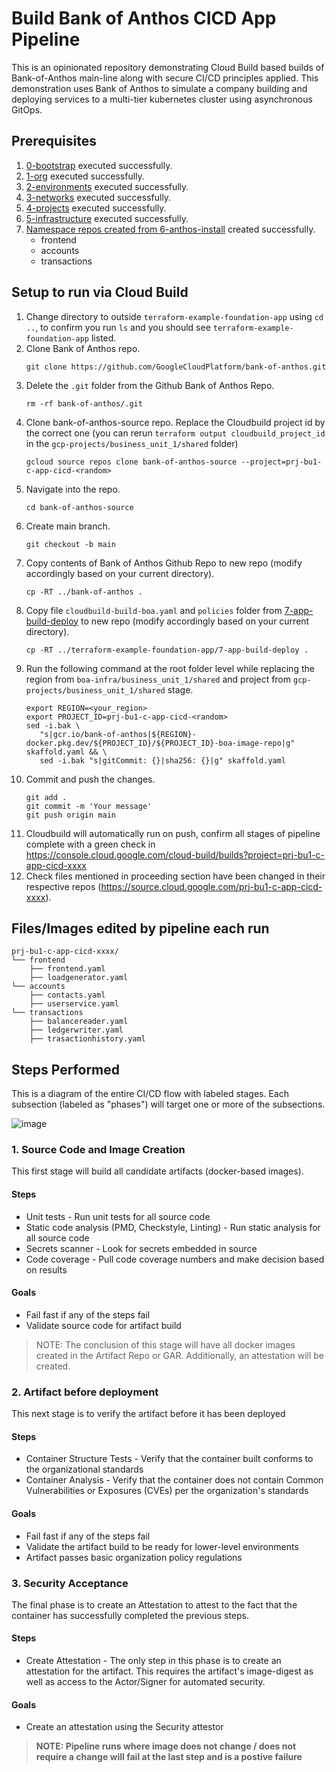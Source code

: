 # Build Bank of Anthos CICD App Pipeline

This is an opinionated repository demonstrating Cloud Build based builds of Bank-of-Anthos main-line along with secure CI/CD principles applied.
This demonstration uses Bank of Anthos to simulate a company building and deploying services to a multi-tier kubernetes cluster using asynchronous GitOps.

## Prerequisites

1. [0-bootstrap](https://github.com/terraform-google-modules/terraform-example-foundation/blob/master/0-bootstrap/README.md) executed successfully.
1. [1-org](https://github.com/terraform-google-modules/terraform-example-foundation/blob/master/1-org/README.md) executed successfully.
1. [2-environments](https://github.com/terraform-google-modules/terraform-example-foundation/blob/master/2-environments/README.md) executed successfully.
1. [3-networks](https://github.com/terraform-google-modules/terraform-example-foundation/blob/master/3-networks/README.md) executed successfully.
1. [4-projects](../foundation-extension/4-projects/README.md) executed successfully.
1. [5-infrastructure](../5-infrastructure/README.md) executed successfully.
1. [Namespace repos created from 6-anthos-install](../6-anthos-install/README.md) created successfully.
   - frontend
   - accounts
   - transactions

## Setup to run via Cloud Build
1. Change directory to outside `terraform-example-foundation-app` using `cd ..`, to confirm you run `ls` and you should see `terraform-example-foundation-app` listed.
1. Clone Bank of Anthos repo.
   ```
   git clone https://github.com/GoogleCloudPlatform/bank-of-anthos.git
   ```
1. Delete the `.git` folder from the Github Bank of Anthos Repo.
   ```
   rm -rf bank-of-anthos/.git
   ```
1. Clone bank-of-anthos-source repo. Replace the Cloudbuild project id by the correct one (you can rerun `terraform output cloudbuild_project_id` in the `gcp-projects/business_unit_1/shared` folder)
   ```
   gcloud source repos clone bank-of-anthos-source --project=prj-bu1-c-app-cicd-<random>
   ```
1. Navigate into the repo.
   ```
   cd bank-of-anthos-source
   ```
1. Create main branch.
   ```
   git checkout -b main
   ```
1. Copy contents of Bank of Anthos Github Repo to new repo (modify accordingly based on your current directory).
   ```
   cp -RT ../bank-of-anthos .
   ```
1. Copy file `cloudbuild-build-boa.yaml` and `policies` folder from [7-app-build-deploy](.) to new repo (modify accordingly based on your current directory).
   ```
   cp -RT ../terraform-example-foundation-app/7-app-build-deploy .
   ```
1. Run the following command at the root folder level while replacing the region from `boa-infra/business_unit_1/shared` and project from `gcp-projects/business_unit_1/shared` stage.
   ```
   export REGION=<your_region>
   export PROJECT_ID=prj-bu1-c-app-cicd-<random>
   sed -i.bak \
      "s|gcr.io/bank-of-anthos|${REGION}-docker.pkg.dev/${PROJECT_ID}/${PROJECT_ID}-boa-image-repo|g" skaffold.yaml && \
      sed -i.bak "s|gitCommit: {}|sha256: {}|g" skaffold.yaml
   ```
1. Commit and push the changes.
   ```
   git add .
   git commit -m 'Your message'
   git push origin main
   ```
1. Cloudbuild will automatically run on push, confirm all stages of pipeline complete with a green check in https://console.cloud.google.com/cloud-build/builds?project=prj-bu1-c-app-cicd-xxxx
1. Check files mentioned in proceeding section have been changed in their respective repos (https://source.cloud.google.com/prj-bu1-c-app-cicd-xxxx).

## Files/Images edited by pipeline each run
```
prj-bu1-c-app-cicd-xxxx/
└── frontend
    ├── frontend.yaml
    ├── loadgenerator.yaml
└── accounts
    ├── contacts.yaml
    ├── userservice.yaml
└── transactions
    ├── balancereader.yaml
    ├── ledgerwriter.yaml
    ├── trasactionhistory.yaml
```

## Steps Performed

This is a diagram of the entire CI/CD flow with labeled stages. Each subsection (labeled as "phases") will target one or more of the subsections.

![image](https://user-images.githubusercontent.com/63249609/114470166-109bda00-9bb4-11eb-9997-204efbabbdc8.png)

### 1. Source Code and Image Creation
This first stage will build all candidate artifacts (docker-based images).

#### Steps
* Unit tests - Run unit tests for all source code
* Static code analysis (PMD, Checkstyle, Linting) - Run static analysis for all source code
* Secrets scanner - Look for secrets embedded in source
* Code coverage - Pull code coverage numbers and make decision based on results

#### Goals
* Fail fast if any of the steps fail
* Validate source code for artifact build

> NOTE: The conclusion of this stage will have all docker images created in the Artifact Repo or GAR. Additionally, an attestation will be created.

### 2. Artifact before deployment
This next stage is to verify the artifact before it has been deployed

#### Steps
* Container Structure Tests - Verify that the container built conforms to the organizational standards
* Container Analysis - Verify that the container does not contain Common Vulnerabilities or Exposures (CVEs) per the organization's standards

#### Goals
* Fail fast if any of the steps fail
* Validate the artifact build to be ready for lower-level environments
* Artifact passes basic organization policy regulations

### 3. Security Acceptance
The final phase is to create an Attestation to attest to the fact that the container has successfully completed the previous steps.

#### Steps
* Create Attestation - The only step in this phase is to create an attestation for the artifact. This requires the artifact's image-digest as well as access to the Actor/Signer for automated security.

#### Goals
* Create an attestation using the Security attestor

> **NOTE: Pipeline runs where image does not change / does not require a change will fail at the last step and is a postive failure**
